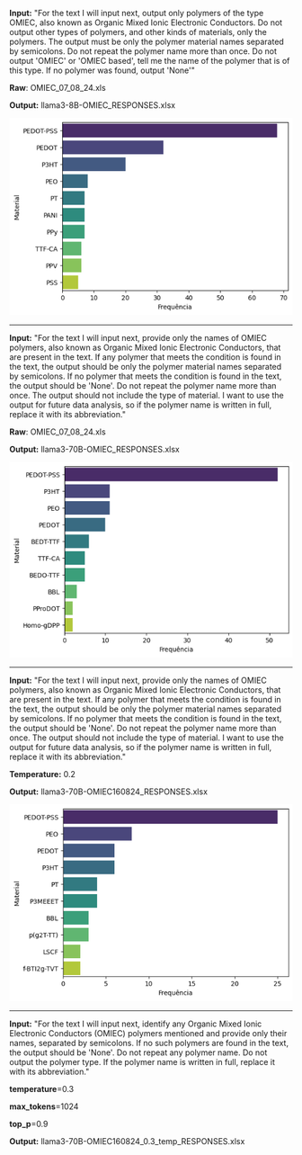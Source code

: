 **Input:** "For the text I will input next, output only polymers of the type OMIEC, also known as Organic Mixed Ionic Electronic Conductors. Do not output other types of polymers, and other kinds of materials, only the polymers. The output must be only the polymer material names separated by semicolons. Do not repeat the polymer name more than once. Do not output 'OMIEC' or 'OMIEC based', tell me the name of the polymer that is of this type. If no polymer was found, output 'None'"

**Raw**: OMIEC_07_08_24.xls

**Output:** llama3-8B-OMIEC_RESPONSES.xlsx

![1723811304136](image/README/1723811304136.png)

---

**Input:** "For the text I will input next, provide only the names of OMIEC polymers, also known as Organic Mixed Ionic Electronic Conductors, that are present in the text. If any polymer that meets the condition is found in the text, the output should be only the polymer material names separated by semicolons. If no polymer that meets the condition is found in the text, the output should be 'None'. Do not repeat the polymer name more than once. The output should not include the type of material. I want to use the output for future data analysis, so if the polymer name is written in full, replace it with its abbreviation."

**Raw**: OMIEC_07_08_24.xls

**Output:** llama3-70B-OMIEC_RESPONSES.xlsx

![1723811296572](image/README/1723811296572.png)

---

**Input:** "For the text I will input next, provide only the names of OMIEC polymers, also known as Organic Mixed Ionic Electronic Conductors, that are present in the text. If any polymer that meets the condition is found in the text, the output should be only the polymer material names separated by semicolons. If no polymer that meets the condition is found in the text, the output should be 'None'. Do not repeat the polymer name more than once. The output should not include the type of material. I want to use the output for future data analysis, so if the polymer name is written in full, replace it with its abbreviation."

**Temperature:** 0.2

**Output:** llama3-70B-OMIEC160824_RESPONSES.xlsx

![1723823486038](image/README/1723823486038.png)


---

**Input:** "For the text I will input next, identify any Organic Mixed Ionic Electronic Conductors (OMIEC) polymers mentioned and provide only their names, separated by semicolons. If no such polymers are found in the text, the output should be 'None'. Do not repeat any polymer name. Do not output the polymer type. If the polymer name is written in full, replace it with its abbreviation."

**temperature**=0.3

**max_tokens**=1024

**top_p**=0.9

**Output:** llama3-70B-OMIEC160824_0.3_temp_RESPONSES.xlsx

